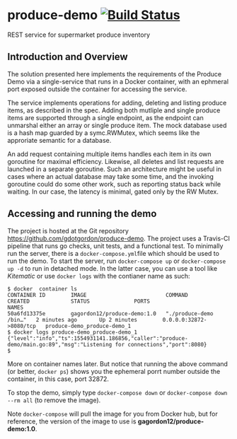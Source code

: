 # produce-demo [![Build Status](https://travis-ci.org/gdotgordon/produce-demo.svg?branch=master)](https://travis-ci.org/gdotgordon/produce-demo)
REST service for supermarket produce inventory

## Introduction and Overview
The solution presented here implements the requirements of the Produce Demo via a single-service that runs in a Docker container, with an ephmeral port exposed outside the container for accessing the service.

The service implements operations for adding, deleting and listing produce items, as described in the spec.  Adding both mutliple and single produce items are supported through a single endpoint, as the endpoint can unmarshal either an array or single produce item.  The mock database used is a hash map guarded by a symc.RWMutex, which seems like the approriate semantic for a database.

An add request containing multiple items handles each item in its own goroutine for maximal efficiency.  Likewise, all deletes and list requests are launched in a separate goroutine.  Such an architecture might be useful in cases where an actual database may take some time, and the invoking goroutine could do some other work, such as reporting status back while waiting. In our case, the latency is minimal, gated only by the RW Mutex.

## Accessing and running the demo
The project is hosted at the Git repository https://github.com/gdotgordon/produce-demo.  The project uses a Travis-CI pipeline that runs go checks, unit tests, and a functional test.  To minimally run the server, there is a `docker-compose.yml`file which should be used to run the demo.  To start the server, run `docker-compose up` or `docker-compose up -d` to run in detached mode.  In the latter case, you can use a tool like *Kitematic* or use `docker logs` with the contianer name as such:
```
$ docker  container ls
CONTAINER ID        IMAGE                         COMMAND                  CREATED             STATUS              PORTS                     NAMES
50a6fd13375e        gagordon12/produce-demo:1.0   "./produce-demo /bin…"   2 minutes ago       Up 2 minutes        0.0.0.0:32872->8080/tcp   produce-demo_produce-demo_1
$ docker logs produce-demo_produce-demo_1
{"level":"info","ts":1554931141.186856,"caller":"produce-demo/main.go:89","msg":"Listening for connections","port":8080}
$ 
```

More on container names later.  But notice that running the above command (or better, `docker ps`) shows you the ephemeral porrt number outside the container, in this case, port 32872.

To stop the demo, simply type `docker-compose down` or `docker-compose down --rm all` (to remove the image).

Note `docker-compose` will pull the image for you from Docker hub, but for reference, the version of the image to use is **gagordon12/produce-demo:1.0**.
